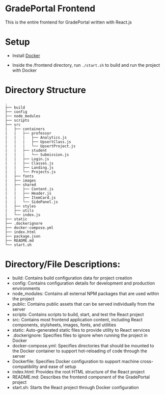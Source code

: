 # GradePortal Frontend

This is the entire frontend for GradePortal written with React.js

# Setup
- Install [Docker](https://docs.docker.com/engine/installation/)

- Inside the /frontend directory, run `./start.sh` to build and run the project
  with Docker

# Directory Structure
```
.
├── build
├── config
├── node_modules
├── scripts
├── src
|   ├── containers
|   |   ├── professor
|   |   |   ├── Analytics.js
|   |   |   ├── UpsertClass.js
|   |   |   └── UpsertProject.js
|   |   ├── student
|   |   |   └── Submission.js
|   |   ├── Login.js
|   |   ├── Classes.js
|   |   ├── Landing.js
|   |   └── Projects.js
|   ├── fonts
|   ├── images
|   ├── shared
|   |   ├── Content.js
|   |   ├── Header.js
|   |   ├── ItemCard.js
|   |   └── SidePanel.js
|   ├── styles
|   ├── utils
|   └── index.js
├── static
├── .dockerignore
├── docker-compose.yml
├── index.html
├── package.json
├── README.md
└── start.sh
```

# Directory/File Descriptions:
- build: Contains build configuration data for project creation
- config: Contains configuration details for development and production environments
- node_modules: Contains all external NPM packages that are used within the project
- public: Contains public assets that can be served individually from the server
- scripts: Contains scripts to build, start, and test the React project
- src: Contains most frontend application content, including React components, stylsheets, images, fonts, and utilities
- static: Auto-generated static files to provide utility to React services
- .dockerignore: Specifies files to ignore when running the project in Docker
- docker-compose.yml: Specifies directories that should be mounted to the Docker container to support hot-reloading of code through the server
- Dockerfile: Specifies Docker configuration to support machine cross-compatibility and ease of setup
- index.html: Provides the root HTML structure of the React project
- README.md: Describes the frontend component of the GradePortal project
- start.sh: Starts the React project through Docker configuration

